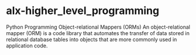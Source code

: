 # alx-higher_level_programming
Python Programming
Object-relational Mappers (ORMs) An object-relational mapper (ORM) is a code library that automates the transfer of data stored in relational database tables into objects that are more commonly used in application code.
